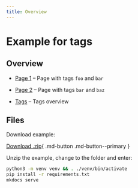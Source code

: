 ```yaml
---
title: Overview
---
```


# Example for tags

## Overview

- [Page 1] – Page with tags `foo` and `bar`
- [Page 2] – Page with tags `bar` and `baz`
- [Tags] – Tags overview

  [Page 1]: example/page-1.md
  [Page 2]: example/page-1.md
  [Tags]: example/tags.md

## Files

Download example:

[Download .zip][Download]{ .md-button .md-button--primary }

Unzip the example, change to the folder and enter:

``` bash
python3 -m venv venv && . ./venv/bin/activate
pip install -r requirements.txt
mkdocs serve
```

  [Download]: https://minhaskamal.github.io/DownGit/#/home?url=https://github.com/mkdocs-material/examples/tree/master/examples/tags

